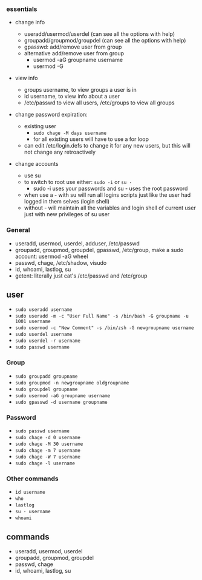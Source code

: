 ### essentials
* change info
    * useradd/usermod/userdel (can see all the options with help)
    * groupadd/groupmod/groupdel (can see all the options with help)
    * gpasswd: add/remove user from group
    * alternative add/remove user from group
        * usermod -aG groupname username
        * usermod -G <all groups minus one to remove>
    
* view info
    * groups username, to view groups a user is in
    * id username, to view info about a user
    * /etc/passwd to view all users, /etc/groups to view all groups

* change password expiration:
    * existing user
        * `sudo chage -M days username`
        * for all existing users will have to use a for loop
    * can edit /etc/login.defs to change it for any new users, but this will not change any retroactively


* change accounts
    * use su
    * to switch to root use either: `sudo -i` or `su -`
        * sudo -i uses your passwords and su - uses the root password
    * when use a - with su will run all logins scripts just like the user had logged in them selves (login shell)
    * without - will maintain all the variables and login shell of current user just with new privileges of su user

    
### General
* useradd, usermod, userdel, adduser, /etc/passwd
* groupadd, groupmod, groupdel, gpasswd, /etc/group, make a sudo account: usermod -aG wheel <username>
* passwd, chage, /etc/shadow, visudo
* id, whoami, lastlog, su
* getent: literally just cat's /etc/passwd and /etc/group

## user
* `sudo useradd username`
* `sudo useradd -m -c "User Full Name" -s /bin/bash -G groupname -u 1001 username`
* `sudo usermod -c "New Comment" -s /bin/zsh -G newgroupname username`
* `sudo userdel username`
* `sudo userdel -r username`
* `sudo passwd username`

### Group
* `sudo groupadd groupname`
* `sudo groupmod -n newgroupname oldgroupname`
* `sudo groupdel groupname`
* `sudo usermod -aG groupname username`
* `sudo gpasswd -d username groupname`

### Password
* `sudo passwd username`
* `sudo chage -d 0 username`
* `sudo chage -M 30 username`
* `sudo chage -m 7 username`
* `sudo chage -W 7 username`
* `sudo chage -l username`



### Other commands
* `id username`
* `who`
* `lastlog`
* `su - username`
* `whoami`


## commands
* useradd, usermod, userdel
* groupadd, groupmod, groupdel
* passwd, chage
* id, whoami, lastlog, su
